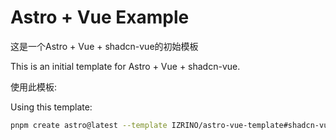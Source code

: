 # Astro + Vue Example
这是一个Astro + Vue + shadcn-vue的初始模板

This is an initial template for Astro + Vue + shadcn-vue.

使用此模板:

Using this template:
```sh
pnpm create astro@latest --template IZRINO/astro-vue-template#shadcn-vue
```